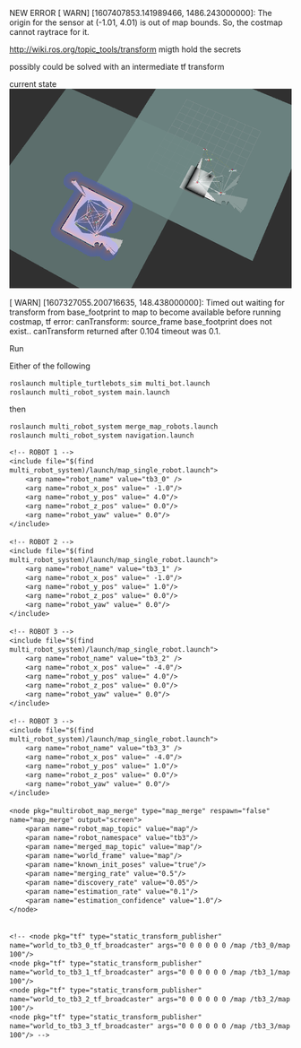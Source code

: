 NEW ERROR
[ WARN] [1607407853.141989466, 1486.243000000]: The origin for the sensor at (-1.01, 4.01) is out of map bounds. So, the costmap cannot raytrace for it.

http://wiki.ros.org/topic_tools/transform
migth hold the secrets

possibly could be solved with an intermediate tf transform


current state
![alt text](https://github.com/erronknight/M1-ECE-Capstone/blob/navigation_multi/multi_robot_system/current_state.png "current state in rviz")

[ WARN] [1607327055.200716635, 148.438000000]: Timed out waiting for transform from base_footprint to map to become available before running costmap, tf error: canTransform: source_frame base_footprint does not exist.. canTransform returned after 0.104 timeout was 0.1.



Run

Either of the following
```
roslaunch multiple_turtlebots_sim multi_bot.launch
roslaunch multi_robot_system main.launch
```

then
```
roslaunch multi_robot_system merge_map_robots.launch
roslaunch multi_robot_system navigation.launch

```


<launch>

    <!-- ROBOT 1 -->
    <include file="$(find multi_robot_system)/launch/map_single_robot.launch">
        <arg name="robot_name" value="tb3_0" />
        <arg name="robot_x_pos" value=" -1.0"/>
        <arg name="robot_y_pos" value=" 4.0"/>
        <arg name="robot_z_pos" value=" 0.0"/>
        <arg name="robot_yaw" value=" 0.0"/>
    </include>

    <!-- ROBOT 2 -->
    <include file="$(find multi_robot_system)/launch/map_single_robot.launch">
        <arg name="robot_name" value="tb3_1" />
        <arg name="robot_x_pos" value=" -1.0"/>
        <arg name="robot_y_pos" value=" 1.0"/>
        <arg name="robot_z_pos" value=" 0.0"/>
        <arg name="robot_yaw" value=" 0.0"/>
    </include>

    <!-- ROBOT 3 -->
    <include file="$(find multi_robot_system)/launch/map_single_robot.launch">
        <arg name="robot_name" value="tb3_2" />
        <arg name="robot_x_pos" value=" -4.0"/>
        <arg name="robot_y_pos" value=" 4.0"/>
        <arg name="robot_z_pos" value=" 0.0"/>
        <arg name="robot_yaw" value=" 0.0"/>
    </include>

    <!-- ROBOT 3 -->
    <include file="$(find multi_robot_system)/launch/map_single_robot.launch">
        <arg name="robot_name" value="tb3_3" />
        <arg name="robot_x_pos" value=" -4.0"/>
        <arg name="robot_y_pos" value=" 1.0"/>
        <arg name="robot_z_pos" value=" 0.0"/>
        <arg name="robot_yaw" value=" 0.0"/>
    </include>

    <node pkg="multirobot_map_merge" type="map_merge" respawn="false" name="map_merge" output="screen">
        <param name="robot_map_topic" value="map"/>
        <param name="robot_namespace" value="tb3"/>
        <param name="merged_map_topic" value="map"/>
        <param name="world_frame" value="map"/>
        <param name="known_init_poses" value="true"/>
        <param name="merging_rate" value="0.5"/>
        <param name="discovery_rate" value="0.05"/>
        <param name="estimation_rate" value="0.1"/>
        <param name="estimation_confidence" value="1.0"/>
    </node>


    <!-- <node pkg="tf" type="static_transform_publisher" name="world_to_tb3_0_tf_broadcaster" args="0 0 0 0 0 0 /map /tb3_0/map 100"/>
    <node pkg="tf" type="static_transform_publisher" name="world_to_tb3_1_tf_broadcaster" args="0 0 0 0 0 0 /map /tb3_1/map 100"/>
    <node pkg="tf" type="static_transform_publisher" name="world_to_tb3_2_tf_broadcaster" args="0 0 0 0 0 0 /map /tb3_2/map 100"/>
    <node pkg="tf" type="static_transform_publisher" name="world_to_tb3_3_tf_broadcaster" args="0 0 0 0 0 0 /map /tb3_3/map 100"/> -->

</launch>
